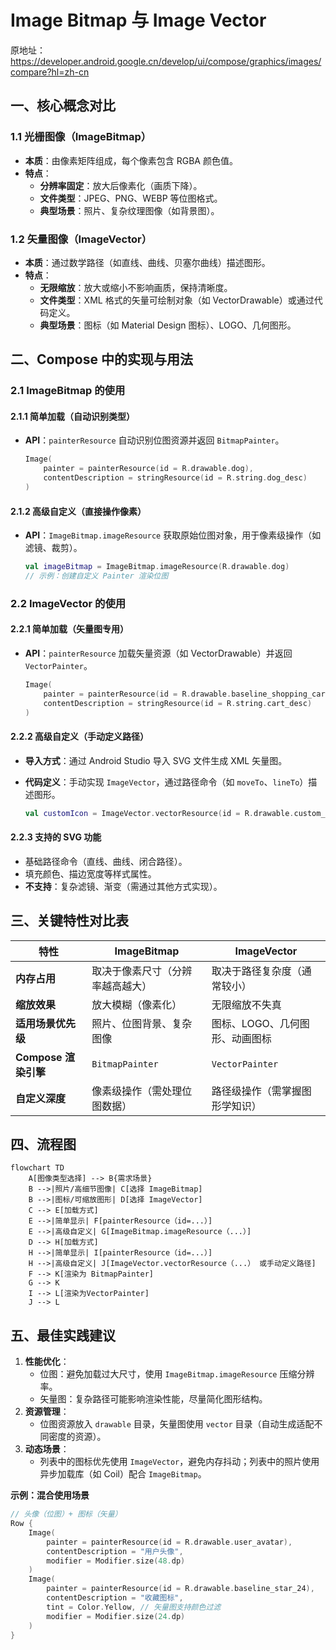 
# Image Bitmap 与 Image Vector  

原地址：<https://developer.android.google.cn/develop/ui/compose/graphics/images/compare?hl=zh-cn>  

## 一、核心概念对比  

### 1.1 光栅图像（ImageBitmap）  

- **本质**：由像素矩阵组成，每个像素包含 RGBA 颜色值。  
- **特点**：  
  - **分辨率固定**：放大后像素化（画质下降）。  
  - **文件类型**：JPEG、PNG、WEBP 等位图格式。  
  - **典型场景**：照片、复杂纹理图像（如背景图）。  

### 1.2 矢量图像（ImageVector）  

- **本质**：通过数学路径（如直线、曲线、贝塞尔曲线）描述图形。  
- **特点**：  
  - **无限缩放**：放大或缩小不影响画质，保持清晰度。  
  - **文件类型**：XML 格式的矢量可绘制对象（如 VectorDrawable）或通过代码定义。  
  - **典型场景**：图标（如 Material Design 图标）、LOGO、几何图形。  

## 二、Compose 中的实现与用法  

### 2.1 ImageBitmap 的使用  

#### 2.1.1 简单加载（自动识别类型）  

- **API**：`painterResource` 自动识别位图资源并返回 `BitmapPainter`。  

  ```kotlin  
  Image(  
      painter = painterResource(id = R.drawable.dog),  
      contentDescription = stringResource(id = R.string.dog_desc)  
  )  
  ```  

#### 2.1.2 高级自定义（直接操作像素）  

- **API**：`ImageBitmap.imageResource` 获取原始位图对象，用于像素级操作（如滤镜、裁剪）。  

  ```kotlin  
  val imageBitmap = ImageBitmap.imageResource(R.drawable.dog)  
  // 示例：创建自定义 Painter 渲染位图  
  ```  

### 2.2 ImageVector 的使用  

#### 2.2.1 简单加载（矢量图专用）  

- **API**：`painterResource` 加载矢量资源（如 VectorDrawable）并返回 `VectorPainter`。  

  ```kotlin  
  Image(  
      painter = painterResource(id = R.drawable.baseline_shopping_cart_24),  
      contentDescription = stringResource(id = R.string.cart_desc)  
  )  
  ```  

#### 2.2.2 高级自定义（手动定义路径）  

- **导入方式**：通过 Android Studio 导入 SVG 文件生成 XML 矢量图。  
- **代码定义**：手动实现 `ImageVector`，通过路径命令（如 `moveTo`、`lineTo`）描述图形。  

  ```kotlin  
  val customIcon = ImageVector.vectorResource(id = R.drawable.custom_vector)  
  ```  

#### 2.2.3 支持的 SVG 功能  

- 基础路径命令（直线、曲线、闭合路径）。  
- 填充颜色、描边宽度等样式属性。  
- **不支持**：复杂滤镜、渐变（需通过其他方式实现）。  

## 三、关键特性对比表  

| **特性**               | **ImageBitmap**                | **ImageVector**                |  
|------------------------|--------------------------------|--------------------------------|  
| **内存占用**           | 取决于像素尺寸（分辨率越高越大）| 取决于路径复杂度（通常较小）   |  
| **缩放效果**           | 放大模糊（像素化）             | 无限缩放不失真                 |  
| **适用场景优先级**     | 照片、位图背景、复杂图像       | 图标、LOGO、几何图形、动画图标 |  
| **Compose 渲染引擎**   | `BitmapPainter`                | `VectorPainter`                |  
| **自定义深度**         | 像素级操作（需处理位图数据）   | 路径级操作（需掌握图形学知识） |  

## 四、流程图  

```mermaid  
flowchart TD  
    A[图像类型选择] --> B{需求场景}  
    B -->|照片/高细节图像| C[选择 ImageBitmap]  
    B -->|图标/可缩放图形| D[选择 ImageVector]  
    C --> E[加载方式]  
    E -->|简单显示| F[painterResource（id=...）]  
    E -->|高级自定义| G[ImageBitmap.imageResource（...）]  
    D --> H[加载方式]  
    H -->|简单显示| I[painterResource（id=...）]  
    H -->|高级自定义| J[ImageVector.vectorResource（...） 或手动定义路径]  
    F --> K[渲染为 BitmapPainter]  
    G --> K  
    I --> L[渲染为VectorPainter]  
    J --> L  
```  

## 五、最佳实践建议  

1. **性能优化**：  
   - 位图：避免加载过大尺寸，使用 `ImageBitmap.imageResource` 压缩分辨率。  
   - 矢量图：复杂路径可能影响渲染性能，尽量简化图形结构。  
2. **资源管理**：  
   - 位图资源放入 `drawable` 目录，矢量图使用 `vector` 目录（自动生成适配不同密度的资源）。  
3. **动态场景**：  
   - 列表中的图标优先使用 `ImageVector`，避免内存抖动；列表中的照片使用异步加载库（如 Coil）配合 `ImageBitmap`。  

**示例：混合使用场景**  

```kotlin  
// 头像（位图）+ 图标（矢量）  
Row {  
    Image(  
        painter = painterResource(id = R.drawable.user_avatar),  
        contentDescription = "用户头像",  
        modifier = Modifier.size(48.dp)  
    )  
    Image(  
        painter = painterResource(id = R.drawable.baseline_star_24),  
        contentDescription = "收藏图标",  
        tint = Color.Yellow, // 矢量图支持颜色过滤  
        modifier = Modifier.size(24.dp)  
    )  
}  
```
